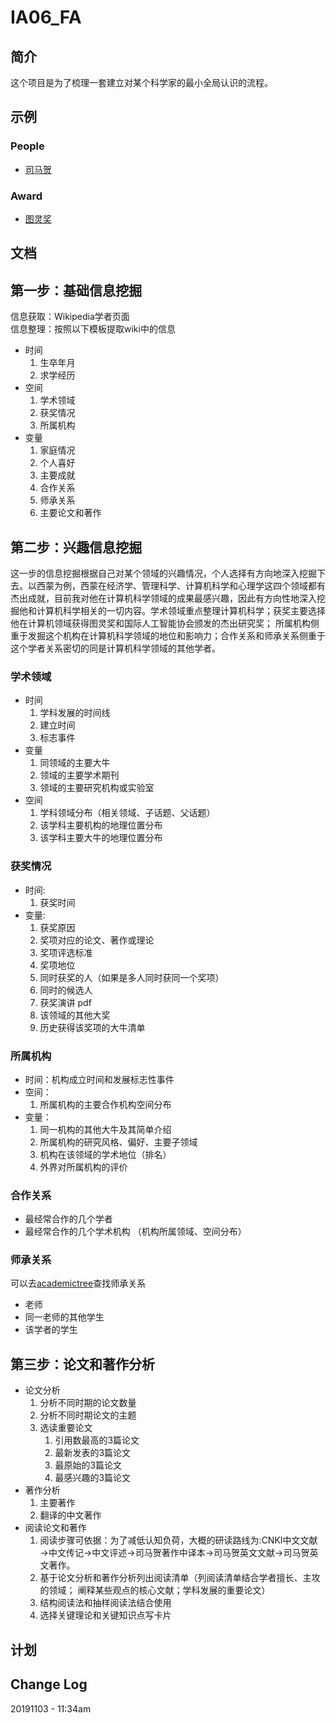 # IA06_FA
## 简介
这个项目是为了梳理一套建立对某个科学家的最小全局认识的流程。

## 示例
### People
- [司马贺](https://github.com/kun-g/IA06_FA/blob/master/People_Herbert.A.Simon.md)

### Award
- [图灵奖](https://github.com/kun-g/IA06_FA/blob/master/Award_Turing.Award.md)

## 文档
## 第一步：基础信息挖掘
信息获取：Wikipedia学者页面  
信息整理：按照以下模板提取wiki中的信息
- 时间  
  1. 生卒年月  
  2. 求学经历  
- 空间  
  1. 学术领域  
  1. 获奖情况
  1. 所属机构
- 变量  
  1. 家庭情况  
  1. 个人喜好  
  1. 主要成就
  1. 合作关系
  1. 师承关系
  3. 主要论文和著作
 

## 第二步：兴趣信息挖掘
这一步的信息挖掘根据自己对某个领域的兴趣情况，个人选择有方向地深入挖掘下去。以西蒙为例，西蒙在经济学、管理科学、计算机科学和心理学这四个领域都有杰出成就，目前我对他在计算机科学领域的成果最感兴趣，因此有方向性地深入挖掘他和计算机科学相关的一切内容。学术领域重点整理计算机科学；获奖主要选择他在计算机领域获得图灵奖和国际人工智能协会颁发的杰出研究奖； 所属机构侧重于发掘这个机构在计算机科学领域的地位和影响力；合作关系和师承关系侧重于这个学者关系密切的同是计算机科学领域的其他学者。 

### 学术领域
- 时间  
    1.  学科发展的时间线
    2.  建立时间
    3.  标志事件 
- 变量
    1. 同领域的主要大牛
    2. 领域的主要学术期刊
    3. 领域的主要研究机构或实验室 
- 空间  
    1. 学科领域分布（相关领域、子话题、父话题）
    2. 该学科主要机构的地理位置分布
    3. 该学科主要大牛的地理位置分布

### 获奖情况
- 时间:  
    1. 获奖时间
- 变量:   
    1. 获奖原因 
    2. 奖项对应的论文、著作或理论
    3. 奖项评选标准
    4. 奖项地位
    3. 同时获奖的人（如果是多人同时获同一个奖项） 
    4. 同时的候选人 
    4. 获奖演讲 pdf
    5. 该领域的其他大奖
    6. 历史获得该奖项的大牛清单


### 所属机构
 - 时间：机构成立时间和发展标志性事件
 - 空间： 
    1. 所属机构的主要合作机构空间分布
 - 变量：
     1.  同一机构的其他大牛及其简单介绍
     2.  所属机构的研究风格、偏好、主要子领域
     3.  机构在该领域的学术地位（排名） 
     3.  外界对所属机构的评价

### 合作关系
- 最经常合作的几个学者
- 最经常合作的几个学术机构 （机构所属领域、空间分布） 


### 师承关系
可以去[academictree](https://academictree.org/)查找师承关系
- 老师 
- 同一老师的其他学生
- 该学者的学生 


## 第三步：论文和著作分析
- 论文分析 
    1. 分析不同时期的论文数量
    2. 分析不同时期论文的主题
    3. 选读重要论文
        1. 引用数最高的3篇论文
        2. 最新发表的3篇论文
        3. 最原始的3篇论文
        4. 最感兴趣的3篇论文
- 著作分析
    1. 主要著作
    2. 翻译的中文著作
- 阅读论文和著作
    1. 阅读步骤可依据：为了减低认知负荷，大概的研读路线为:CNKI中文文献→中文传记→中文评述→司马贺著作中译本→司马贺英文文献→司马贺英文著作。  
    2. 基于论文分析和著作分析列出阅读清单（列阅读清单结合学者擅长、主攻的领域； 阐释某些观点的核心文献；学科发展的重要论文） 
    2. 结构阅读法和抽样阅读法结合使用
    3. 选择关键理论和关键知识点写卡片

## 计划

## Change Log
20191103 - 11:34am 
